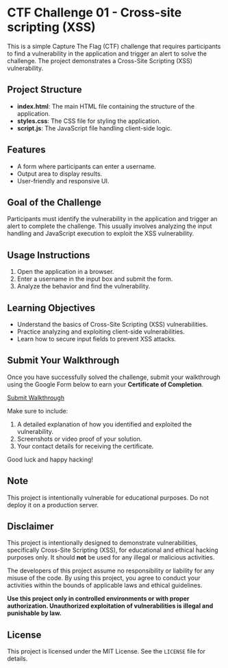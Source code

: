 # CTF Challenge 01 - Cross-site scripting (XSS)

This is a simple Capture The Flag (CTF) challenge that requires participants to find a vulnerability in the application and trigger an alert to solve the challenge. The project demonstrates a Cross-Site Scripting (XSS) vulnerability.

## Project Structure

- **index.html**: The main HTML file containing the structure of the application.
- **styles.css**: The CSS file for styling the application.
- **script.js**: The JavaScript file handling client-side logic.

## Features

- A form where participants can enter a username.
- Output area to display results.
- User-friendly and responsive UI.

## Goal of the Challenge

Participants must identify the vulnerability in the application and trigger an alert to complete the challenge. This usually involves analyzing the input handling and JavaScript execution to exploit the XSS vulnerability.

## Usage Instructions

1. Open the application in a browser.
2. Enter a username in the input box and submit the form.
3. Analyze the behavior and find the vulnerability.

## Learning Objectives

- Understand the basics of Cross-Site Scripting (XSS) vulnerabilities.
- Practice analyzing and exploiting client-side vulnerabilities.
- Learn how to secure input fields to prevent XSS attacks.

## Submit Your Walkthrough

Once you have successfully solved the challenge, submit your walkthrough using the Google Form below to earn your **Certificate of Completion**.

[Submit Walkthrough](https://forms.gle/V5GPbh4cji73z7ew7)

Make sure to include:
1. A detailed explanation of how you identified and exploited the vulnerability.
2. Screenshots or video proof of your solution.
3. Your contact details for receiving the certificate.

Good luck and happy hacking!

## Note

This project is intentionally vulnerable for educational purposes. Do not deploy it on a production server.

## Disclaimer

This project is intentionally designed to demonstrate vulnerabilities, specifically Cross-Site Scripting (XSS), for educational and ethical hacking purposes only. It should **not** be used for any illegal or malicious activities.

The developers of this project assume no responsibility or liability for any misuse of the code. By using this project, you agree to conduct your activities within the bounds of applicable laws and ethical guidelines.

**Use this project only in controlled environments or with proper authorization. Unauthorized exploitation of vulnerabilities is illegal and punishable by law.**

## License

This project is licensed under the MIT License. See the `LICENSE` file for details.
